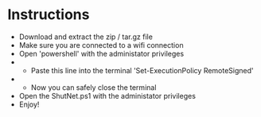 # Instructions

-  Download and extract the zip / tar.gz file
-  Make sure you are connected to a wifi connection
-  Open 'powershell' with the administator privileges
-  -  Paste this line into the terminal 'Set-ExecutionPolicy RemoteSigned'
-  -  Now you can safely close the terminal
-  Open the ShutNet.ps1 with the administator privileges
-  Enjoy!